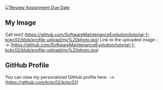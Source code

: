 [![Review Assignment Due Date](https://classroom.github.com/assets/deadline-readme-button-22041afd0340ce965d47ae6ef1cefeee28c7c493a6346c4f15d667ab976d596c.svg)](https://classroom.github.com/a/O-1AGqKT)


## My Image 
![alt text] (https://github.com/SoftwareMaintenanceEvolution/tutorial-1-kckc02/blob/profile-upload/my%20photo.jpg)
Link to the uploaded image --> (https://github.com/SoftwareMaintenanceEvolution/tutorial-1-kckc02/blob/profile-upload/my%20photo.jpg)

## GitHub Profile
You can view my personalized GitHub profile here. --> (https://github.com/kckc02/kckc02)
